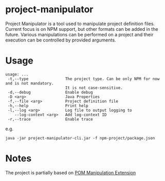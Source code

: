 # project-manipulator

Project Manipulator is a tool used to manipulate project definition files. Current focus is on NPM support, but other formats can be added in the future.
Various manipulations can be performed on a project and their execution can be controlled by provided arguments.

# Usage

```
usage: ...
 -t,--type                The project type. Can be only NPM for now and is not mandatory.
                          It is not case-sensitive.
 -d,--debug               Enable debug
 -D <arg>                 Java Properties
 -f,--file <arg>          Project definition file
 -h,--help                Print help
 -l,--log <arg>           Log file to output logging to
    --log-context <arg>   Add log-context ID
 -r,--trace               Enable trace
```
e.g.
```
java -jar project-manipulator-cli.jar -f npm-project/package.json
```

# Notes

The project is partially based on
[POM Manipulation Extension](https://github.com/release-engineering/pom-manipulation-ext)
